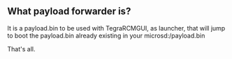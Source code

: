 ## What payload forwarder is?

It is a payload.bin to be used with TegraRCMGUI, as launcher, that will jump to boot the payload.bin already existing in your microsd:/payload.bin

That's all.


